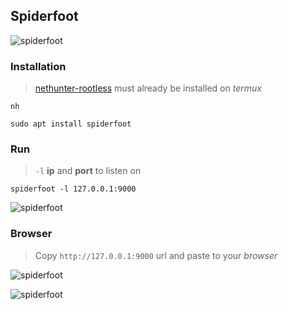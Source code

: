 ## Spiderfoot
![spiderfoot](https://www.kali.org/tools/spiderfoot/images/spiderfoot-logo.svg)

### Installation

> [nethunter-rootless](../nethunter-rootless) must already be installed on _termux_ 

```
nh
```
```
sudo apt install spiderfoot
```
### Run

> `-l` __ip__ and __port__ to listen on

```
spiderfoot -l 127.0.0.1:9000
```

![spiderfoot](https://i.ibb.co/bFzsv04/spiderfoot.jpg)

### Browser

> Copy `http://127.0.0.1:9000` url and paste to your _browser_

![spiderfoot](https://i.ibb.co/vqdpgM9/spiderfoot.jpg)

![spiderfoot](https://i.ibb.co/YQxtwrn/spiderfoot.jpg)
